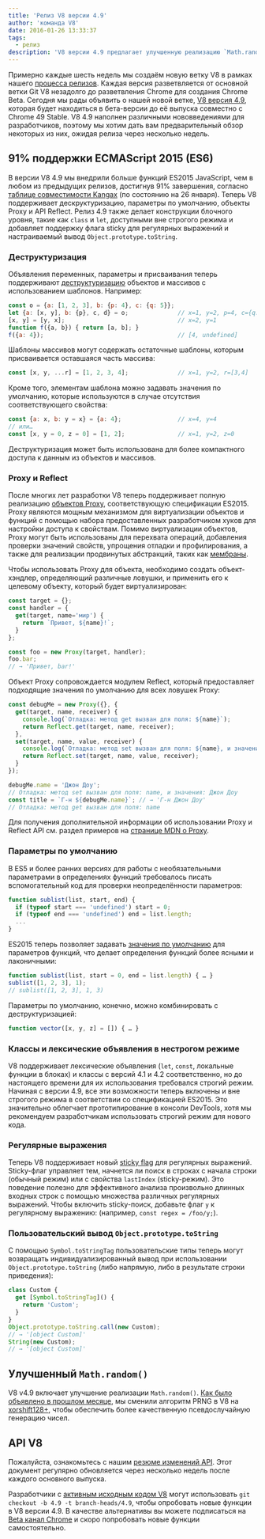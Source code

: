 ```yaml
---
title: 'Релиз V8 версии 4.9'
author: 'команда V8'
date: 2016-01-26 13:33:37
tags:
  - релиз
description: 'V8 версии 4.9 предлагает улучшенную реализацию `Math.random` и добавляет поддержку нескольких новых функций языка из ES2015.'
---
```

Примерно каждые шесть недель мы создаём новую ветку V8 в рамках нашего [процесса релизов](/docs/release-process). Каждая версия разветвляется от основной ветки Git V8 незадолго до разветвления Chrome для создания Chrome Beta. Сегодня мы рады объявить о нашей новой ветке, [V8 версия 4.9](https://chromium.googlesource.com/v8/v8.git/+log/branch-heads/4.9), которая будет находиться в бета-версии до её выпуска совместно с Chrome 49 Stable. V8 4.9 наполнен различными нововведениями для разработчиков, поэтому мы хотим дать вам предварительный обзор некоторых из них, ожидая релиза через несколько недель.

<!--truncate-->
## 91% поддержки ECMAScript 2015 (ES6)

В версии V8 4.9 мы внедрили больше функций ES2015 JavaScript, чем в любом из предыдущих релизов, достигнув 91% завершения, согласно [таблице совместимости Kangax](https://kangax.github.io/compat-table/es6/) (по состоянию на 26 января). Теперь V8 поддерживает дескруктуризацию, параметры по умолчанию, объекты Proxy и API Reflect. Релиз 4.9 также делает конструкции блочного уровня, такие как `class` и `let`, доступными вне строгого режима и добавляет поддержку флага sticky для регулярных выражений и настраиваемый вывод `Object.prototype.toString`.

### Деструктуризация

Объявления переменных, параметры и присваивания теперь поддерживают [деструктуризацию](https://developer.mozilla.org/ru/docs/Web/JavaScript/Reference/Operators/Destructuring_assignment) объектов и массивов с использованием шаблонов. Например:

```js
const o = {a: [1, 2, 3], b: {p: 4}, c: {q: 5}};
let {a: [x, y], b: {p}, c, d} = o;              // x=1, y=2, p=4, c={q: 5}
[x, y] = [y, x];                                // x=2, y=1
function f({a, b}) { return [a, b]; }
f({a: 4});                                      // [4, undefined]
```

Шаблоны массивов могут содержать остаточные шаблоны, которым присваивается оставшаяся часть массива:

```js
const [x, y, ...r] = [1, 2, 3, 4];              // x=1, y=2, r=[3,4]
```

Кроме того, элементам шаблона можно задавать значения по умолчанию, которые используются в случае отсутствия соответствующего свойства:

```js
const {a: x, b: y = x} = {a: 4};                // x=4, y=4
// или…
const [x, y = 0, z = 0] = [1, 2];               // x=1, y=2, z=0
```

Деструктуризация может быть использована для более компактного доступа к данным из объектов и массивов.

### Proxy и Reflect

После многих лет разработки V8 теперь поддерживает полную реализацию [объектов Proxy](https://developer.mozilla.org/ru/docs/Web/JavaScript/Reference/Global_Objects/Proxy), соответствующую спецификации ES2015. Proxy являются мощным механизмом для виртуализации объектов и функций с помощью набора предоставленных разработчиком хуков для настройки доступа к свойствам. Помимо виртуализации объектов, Proxy могут быть использованы для перехвата операций, добавления проверки значений свойств, упрощения отладки и профилирования, а также для реализации продвинутых абстракций, таких как [мембраны](http://tvcutsem.github.io/js-membranes/).

Чтобы использовать Proxy для объекта, необходимо создать объект-хэндлер, определяющий различные ловушки, и применить его к целевому объекту, который будет виртуализирован:

```js
const target = {};
const handler = {
  get(target, name='мир') {
    return `Привет, ${name}!`;
  }
};

const foo = new Proxy(target, handler);
foo.bar;
// → 'Привет, bar!'
```

Объект Proxy сопровождается модулем Reflect, который предоставляет подходящие значения по умолчанию для всех ловушек Proxy:

```js
const debugMe = new Proxy({}, {
  get(target, name, receiver) {
    console.log(`Отладка: метод get вызван для поля: ${name}`);
    return Reflect.get(target, name, receiver);
  },
  set(target, name, value, receiver) {
    console.log(`Отладка: метод set вызван для поля: ${name}, и значения: ${value}`);
    return Reflect.set(target, name, value, receiver);
  }
});

debugMe.name = 'Джон Доу';
// Отладка: метод set вызван для поля: name, и значения: Джон Доу
const title = `Г-н ${debugMe.name}`; // → 'Г-н Джон Доу'
// Отладка: метод get вызван для поля: name
```

Для получения дополнительной информации об использовании Proxy и Reflect API см. раздел примеров на [странице MDN о Proxy](https://developer.mozilla.org/ru/docs/Web/JavaScript/Reference/Global_Objects/Proxy#Examples).

### Параметры по умолчанию

В ES5 и более ранних версиях для работы с необязательными параметрами в определениях функций требовалось писать вспомогательный код для проверки неопределённости параметров:

```js
function sublist(list, start, end) {
  if (typeof start === 'undefined') start = 0;
  if (typeof end === 'undefined') end = list.length;
  ...
}
```

ES2015 теперь позволяет задавать [значения по умолчанию](https://developer.mozilla.org/ru/docs/Web/JavaScript/Reference/Functions/Default_parameters) для параметров функций, что делает определения функций более ясными и лаконичными:

```js
function sublist(list, start = 0, end = list.length) { … }
sublist([1, 2, 3], 1);
// sublist([1, 2, 3], 1, 3)
```

Параметры по умолчанию, конечно, можно комбинировать с деструктуризацией:

```js
function vector([x, y, z] = []) { … }
```

### Классы и лексические объявления в нестрогом режиме

V8 поддерживает лексические объявления (`let`, `const`, локальные функции в блоках) и классы с версий 4.1 и 4.2 соответственно, но до настоящего времени для их использования требовался строгий режим. Начиная с версии 4.9, все эти возможности теперь включены и вне строгого режима в соответствии со спецификацией ES2015. Это значительно облегчает прототипирование в консоли DevTools, хотя мы рекомендуем разработчикам использовать строгий режим для нового кода.

### Регулярные выражения

Теперь V8 поддерживает новый [sticky flag](https://developer.mozilla.org/en-US/docs/Web/JavaScript/Reference/Global_Objects/RegExp/sticky) для регулярных выражений. Sticky-флаг управляет тем, начнется ли поиск в строках с начала строки (обычный режим) или с свойства `lastIndex` (sticky-режим). Это поведение полезно для эффективного анализа произвольно длинных входных строк с помощью множества различных регулярных выражений. Чтобы включить sticky-поиск, добавьте флаг `y` к регулярному выражению: (например, `const regex = /foo/y;`).

### Пользовательский вывод `Object.prototype.toString`

С помощью `Symbol.toStringTag` пользовательские типы теперь могут возвращать индивидуализированный вывод при использовании `Object.prototype.toString` (либо напрямую, либо в результате строки приведения):

```js
class Custom {
  get [Symbol.toStringTag]() {
    return 'Custom';
  }
}
Object.prototype.toString.call(new Custom);
// → '[object Custom]'
String(new Custom);
// → '[object Custom]'
```

## Улучшенный `Math.random()`

V8 v4.9 включает улучшение реализации `Math.random()`. [Как было объявлено в прошлом месяце](/blog/math-random), мы сменили алгоритм PRNG в V8 на [xorshift128+](http://vigna.di.unimi.it/ftp/papers/xorshiftplus.pdf), чтобы обеспечить более качественную псевдослучайную генерацию чисел.

## API V8

Пожалуйста, ознакомьтесь с нашим [резюме изменений API](https://docs.google.com/document/d/1g8JFi8T_oAE_7uAri7Njtig7fKaPDfotU6huOa1alds/edit). Этот документ регулярно обновляется через несколько недель после каждого основного выпуска.

Разработчики с [активным исходным кодом V8](https://v8.dev/docs/source-code#using-git) могут использовать `git checkout -b 4.9 -t branch-heads/4.9`, чтобы опробовать новые функции в V8 версии 4.9. В качестве альтернативы вы можете подписаться на [Beta канал Chrome](https://www.google.com/chrome/browser/beta.html) и скоро попробовать новые функции самостоятельно.
